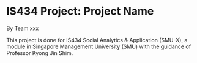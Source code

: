 # IS434 Project: Project Name
By Team xxx

This project is done for IS434 Social Analytics & Application (SMU-X), a module in Singapore Management University (SMU) with the guidance of Professor Kyong Jin Shim.
